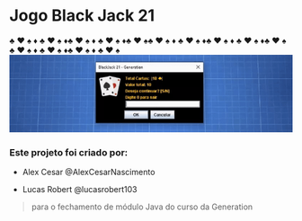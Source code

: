 # Jogo Black Jack 21
:clubs: :hearts: :spades: :diamonds: :clubs: :hearts: :spades: :diamonds::clubs: :hearts: :spades: :diamonds: :clubs: :hearts: :spades: :diamonds::clubs: :hearts: :spades::clubs: :hearts: :spades: :diamonds: :clubs: :hearts: :spades: :diamonds::clubs: :hearts: :spades: :diamonds: :clubs: :hearts: :spades: :diamonds::clubs: :hearts: :spades: :clubs: :hearts: :spades: :diamonds: :clubs: :hearts: :spades: :diamonds::clubs: :hearts: :spades: :diamonds: :clubs: :hearts: :spades: 
![Alt text](BlackJack.gif)


### Este projeto foi criado por:
* Alex Cesar
@AlexCesarNascimento

* Lucas Robert
@lucasrobert103

> para o fechamento de módulo Java do curso da Generation


